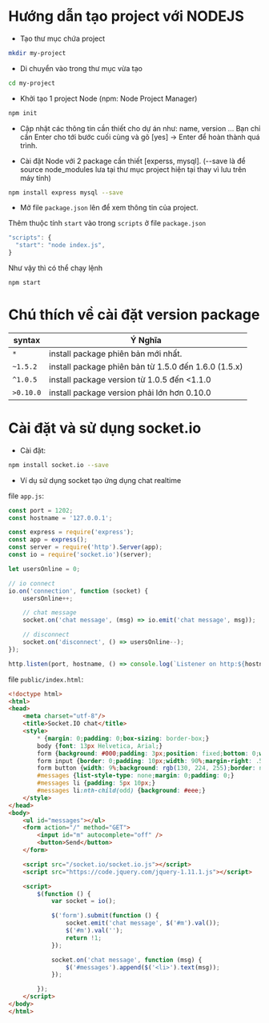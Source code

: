 # Hướng dẫn tạo project với NODEJS

* Tạo thư mục chứa project
```sh
mkdir my-project
```

* Di chuyển vào trong thư mục vừa tạo
```sh
cd my-project
```

* Khởi tạo 1 project Node (npm: Node Project Manager)
```sh
npm init
```

* Cập nhật các thông tin cần thiết cho dự án như: name, version ... Bạn chỉ cần Enter cho tới bước cuối cùng và gõ [yes] -> Enter để hoàn thành quá trình.

* Cài đặt Node với 2 package cần thiết [experss, mysql]. (--save là để source node_modules lưa tại thư mục project hiện tại thay vì lưu trên máy tính)
```sh
npm install express mysql --save
```

* Mở file `package.json` lên để xem thông tin của project.

Thêm thuộc tính `start` vào trong `scripts` ở file `package.json`
```js
"scripts": {
  "start": "node index.js",    
}
```

Như vậy thì có thể chạy lệnh
```sh
npm start
```

# Chú thích về cài đặt version package

 syntax | Ý Nghĩa
------------ | -------------
 `*` | install package phiên bản mới nhất.
 `~1.5.2` | install package phiên bản từ 1.5.0 đến 1.6.0 (1.5.x)
 `^1.0.5` | install package version từ 1.0.5 đến <1.1.0
 `>0.10.0` | install package version phải lớn hơn 0.10.0


# Cài đặt và sử dụng socket.io

* Cài đặt: 
```sh
npm install socket.io --save
```

* Ví dụ sử dụng socket tạo ứng dụng chat realtime

file `app.js`:
```js
const port = 1202;
const hostname = '127.0.0.1';

const express = require('express');
const app = express();
const server = require('http').Server(app);
const io = require('socket.io')(server);

let usersOnline = 0;

// io connect
io.on('connection', function (socket) {
    usersOnline++;

    // chat message
    socket.on('chat message', (msg) => io.emit('chat message', msg));

    // disconnect
    socket.on('disconnect', () => usersOnline--);    
});

http.listen(port, hostname, () => console.log(`Listener on http:${hostname}:${port}`));
```

file `public/index.html`:
```html
<!doctype html>
<html>
<head>
    <meta charset="utf-8"/>
    <title>Socket.IO chat</title>
    <style>
        * {margin: 0;padding: 0;box-sizing: border-box;}
        body {font: 13px Helvetica, Arial;}
        form {background: #000;padding: 3px;position: fixed;bottom: 0;width: 100%;}
        form input {border: 0;padding: 10px;width: 90%;margin-right: .5%;}
        form button {width: 9%;background: rgb(130, 224, 255);border: none;padding: 10px;}
        #messages {list-style-type: none;margin: 0;padding: 0;}
        #messages li {padding: 5px 10px;}
        #messages li:nth-child(odd) {background: #eee;}
    </style>
</head>
<body>
    <ul id="messages"></ul>
    <form action="/" method="GET">
        <input id="m" autocomplete="off" />
        <button>Send</button>
    </form>

    <script src="/socket.io/socket.io.js"></script>
    <script src="https://code.jquery.com/jquery-1.11.1.js"></script>

    <script>
        $(function () {
            var socket = io();

            $('form').submit(function () {
                socket.emit('chat message', $('#m').val());
                $('#m').val('');
                return !1;
            });

            socket.on('chat message', function (msg) {
                $('#messages').append($('<li>').text(msg));
            });

        });
    </script>
</body>
</html>
```